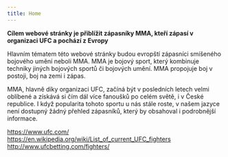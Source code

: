 ```yaml
---
title: Home
---
```


**Cílem webové stránky je přiblížit zápasníky MMA, kteří zápasí v organizaci UFC a pochází z Evropy**

Hlavním tématem této webové stránky budou evropští zápasníci smíšeného bojového umění neboli MMA. MMA je bojový sport, který kombinuje techniky jiných bojových sportů či bojových umění. MMA propojuje boj v postoji, boj na zemi i zápas. 

MMA, hlavně díky organizaci UFC, začíná být v posledních letech velmi oblíbené a získává si čím dál více fanoušků po celém světě, i v České republice. I když popularita tohoto sportu u nás stále roste, v našem jazyce není dostupný žádný přehled zápasníků, který by obsahoval i podrobnější informace. 


https://www.ufc.com/ <br>
https://en.wikipedia.org/wiki/List_of_current_UFC_fighters
http://www.ufcbetting.com/fighters/

